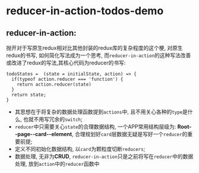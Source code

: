 # reducer-in-action-todos-demo

## reducer-in-action:

   抛开对于写原生redux相对比其他封装的redux库的复杂程度的这个梗, 对原生redux的书写, 如何简化写法成为一个思考, 而`reducer-in-action`的这种写法改善或改进了redux的写法,其核心代码为reducer的书写:

```
todoStates =  (state = initialState, action) => {
  if(typeof action.reducer === 'function') {
    return action.reducer(state)
  }
  return state;
}
```

- 其思想在于将复杂的数据处理函数提到`actions`中, 且不用关心各种的`type`是什么, 也就不用写冗余的`switch`;
- `reducer`中只需要关心`state`的合理数据结构, 一个APP常用结构层级为: **Root--page--card--element**, 合理规划好`card`层数据无疑是写好一个`reducer`的重要前提;
- 定义不同初始化数据结构, 以`card`为颗粒度切断`reducers`;
- 数据处理, 无非为**CRUD**, `reducer-in-action`只是之前将写在`reducer`中的数据处理, 放到`action`中的`reducer`函数中
